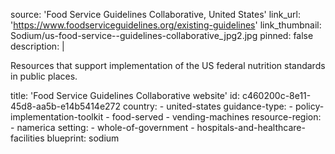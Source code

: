 source: 'Food Service Guidelines Collaborative, United States'
link_url: 'https://www.foodserviceguidelines.org/existing-guidelines'
link_thumbnail: Sodium/us-food-service--guidelines-collaborative_jpg2.jpg
pinned: false
description: |
  <p>Resources that support implementation of the US federal nutrition standards in public places.
  </p>
title: 'Food Service Guidelines Collaborative website'
id: c460200c-8e11-45d8-aa5b-e14b5414e272
country:
  - united-states
guidance-type:
  - policy-implementation-toolkit
  - food-served
  - vending-machines
resource-region:
  - namerica
setting:
  - whole-of-government
  - hospitals-and-healthcare-facilities
blueprint: sodium
